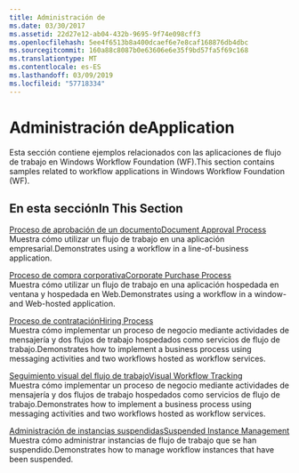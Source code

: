 ```yaml
---
title: Administración de
ms.date: 03/30/2017
ms.assetid: 22d27e12-ab04-432b-9695-9f74e098cff3
ms.openlocfilehash: 5ee4f6513b8a400dcaef6e7e8caf168876db4dbc
ms.sourcegitcommit: 160a88c8087b0e63606e6e35f9bd57fa5f69c168
ms.translationtype: MT
ms.contentlocale: es-ES
ms.lasthandoff: 03/09/2019
ms.locfileid: "57718334"
---
```

# <a name="application"></a><span data-ttu-id="d7bd5-102">Administración de</span><span class="sxs-lookup"><span data-stu-id="d7bd5-102">Application</span></span>
<span data-ttu-id="d7bd5-103">Esta sección contiene ejemplos relacionados con las aplicaciones de flujo de trabajo en Windows Workflow Foundation (WF).</span><span class="sxs-lookup"><span data-stu-id="d7bd5-103">This section contains samples related to workflow applications in Windows Workflow Foundation (WF).</span></span>  
  
## <a name="in-this-section"></a><span data-ttu-id="d7bd5-104">En esta sección</span><span class="sxs-lookup"><span data-stu-id="d7bd5-104">In This Section</span></span>  
 [<span data-ttu-id="d7bd5-105">Proceso de aprobación de un documento</span><span class="sxs-lookup"><span data-stu-id="d7bd5-105">Document Approval Process</span></span>](document-approval-process.md)  
 <span data-ttu-id="d7bd5-106">Muestra cómo utilizar un flujo de trabajo en una aplicación empresarial.</span><span class="sxs-lookup"><span data-stu-id="d7bd5-106">Demonstrates using a workflow in a line-of-business application.</span></span>  
  
 [<span data-ttu-id="d7bd5-107">Proceso de compra corporativa</span><span class="sxs-lookup"><span data-stu-id="d7bd5-107">Corporate Purchase Process</span></span>](corporate-purchase-process.md)  
 <span data-ttu-id="d7bd5-108">Muestra cómo utilizar un flujo de trabajo en una aplicación hospedada en ventana y hospedada en Web.</span><span class="sxs-lookup"><span data-stu-id="d7bd5-108">Demonstrates using a workflow in a window- and Web-hosted application.</span></span>  
  
 [<span data-ttu-id="d7bd5-109">Proceso de contratación</span><span class="sxs-lookup"><span data-stu-id="d7bd5-109">Hiring Process</span></span>](hiring-process.md)  
 <span data-ttu-id="d7bd5-110">Muestra cómo implementar un proceso de negocio mediante actividades de mensajería y dos flujos de trabajo hospedados como servicios de flujo de trabajo.</span><span class="sxs-lookup"><span data-stu-id="d7bd5-110">Demonstrates how to implement a business process using messaging activities and two workflows hosted as workflow services.</span></span>  
  
 [<span data-ttu-id="d7bd5-111">Seguimiento visual del flujo de trabajo</span><span class="sxs-lookup"><span data-stu-id="d7bd5-111">Visual Workflow Tracking</span></span>](visual-workflow-tracking.md)  
 <span data-ttu-id="d7bd5-112">Muestra cómo implementar un proceso de negocio mediante actividades de mensajería y dos flujos de trabajo hospedados como servicios de flujo de trabajo.</span><span class="sxs-lookup"><span data-stu-id="d7bd5-112">Demonstrates how to implement a business process using messaging activities and two workflows hosted as workflow services.</span></span>  
  
 [<span data-ttu-id="d7bd5-113">Administración de instancias suspendidas</span><span class="sxs-lookup"><span data-stu-id="d7bd5-113">Suspended Instance Management</span></span>](suspended-instance-management.md)  
 <span data-ttu-id="d7bd5-114">Muestra cómo administrar instancias de flujo de trabajo que se han suspendido.</span><span class="sxs-lookup"><span data-stu-id="d7bd5-114">Demonstrates how to manage workflow instances that have been suspended.</span></span>
